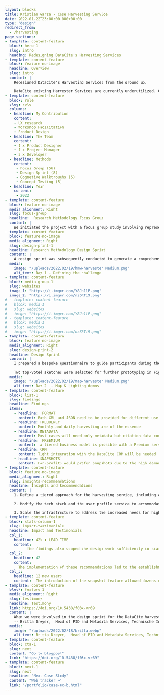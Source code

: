 ```yaml
---
layout: blocks
title: Kristian Garza - Case Harvesting Service
date: 2022-01-22T23:00:00.000+00:00
type: "design"
redirect_from:
  - /harvesting
page_sections:
- template: content-feature
  block: hero-1
  slug: intro
  heading: Redesigning DataCite's Harvesting Services
- template: content-feature
  block: feature-no-image
  headline: Overview
  slug: intro
  content: |
    Redesigned DataCite's Harvesting Services from the ground up.

    DataCite existing Harvester Services are currently underutilized. Given the fact that users of such services are typically willing to pay for them, we recognized an untapped revenue opportunity if we could boost service utilization.
- template: content-feature
  block: role
  slug: role
  columns: 
  - headline: My Contribution
    content:
    - UX research  
    - Workshop Facilitation
    - Product Design
  - headline: The Team
    content: 
    - 1 x Product Designer  
    - 1 x Project Manager  
    - 2 x Developer  
  - headline: Methods
    content: 
     - Focus Group (56)
     - Design Sprint (8)
     - Cognetive Walktroughs (5)
     - Concept Testing (5)
  - headline: Year
    content: 
     - 2022
- template: content-feature
  block: feature-no-image
  media_alignment: Right
  slug: focus-group
  headline:  Research Methodology Focus Group
  content: | 
    We initiated the project with a focus group study involving representatives from 10 major organizations. This exploratory approach allowed us to understand their needs in terms of harvesting services and their willingness to pay for such services.
- template: content-feature
  block: feature-no-image
  media_alignment: Right
  slug: design-print-1
  headline: Research Methodology Design Sprint
  content: | 
    A design sprint was subsequently conducted to generate a comprehensive initial prototype for the new harvesting service. This sprint involved around 7 internal collaborators from different departments and was facilitated virtually using Miro due to the pandemic. The aim was to ensure that the service redesign would meet the needs of all organizational corners. To foster a long-term vision, we slightly altered the design sprint's activity order, positioning the mapping activity as a secondary step.
  media:
    image: "/uploads/2022/02/19/hmw-harvester Medium.png"
    alt_text: Day 1 - Defining the challenge
- template: content-feature
  block: media-group-1
  slug: websites
  image_1: "https://i.imgur.com/Y8Jn1lP.png"
  image_2: "https://i.imgur.com/nzSRTi9.png"
# - template: content-feature
#   block: media-1
#   slug: websites
#   image: "https://i.imgur.com/Y8Jn1lP.png"
# - template: content-feature
#   block: media-1
#   slug: websites
#   image: "https://i.imgur.com/nzSRTi9.png"
- template: content-feature
  block: feature-no-image
  media_alignment: Right
  slug: design-print-2
  headline: Design Sprint 
  content: | 
    I prepared a bespoke questionnaire to guide participants during the "expert interviews" activity of the design sprint, which led to 83 "how might we" notes. Over the next three days, I guided the participants through each stage of the design sprint, focusing significant effort on the mapping exercise and sketching day preparation.

    Two top-voted sketches were selected for further prototyping in Figma, followed by an Expert Walkthrough validation with eight users to collect further feedback.
  media:
    image: "/uploads/2022/02/19/map-harvester Medium.png"
    alt_text: Day 2  - Map & Lighting demos 
- template: content-feature
  block: list-1
  slug: findings
  headline: Findings
  items: 
    - headline:  FORMAT 
      content: Both XML and JSON need to be provided for different use cases
    - headline: FREQUENCY
      content: Monthly and daily harvesting are of the essence
    - headline: METADATA 
      content: Most cases will need only metadata but citation data could packaged separately
    - headline:  FREEMIUM 
      content:  A tiered business model is possible with a Premium service for for-profits
    - headline: CRM 
      content: Tight integration with the DataCite CRM will be needed
    - headline: SNAPSHOTS
      content: For-profits would prefer snapshots due to the high demands on frequency 
- template: content-feature
  block: feature-no-image
  media_alignment: Right
  slug: insights-recommendations
  headline: Insights and Recommendations
  content: | 
    1. Define a tiered approach for the harvesting service, including a basic service for users requiring only citation metadata and a premium service for others.

    2. Modify the tech stack and the user profile service to accommodate the new premium tier users.

    3. Scale the infrastructure to address the increased needs for higher frequency harvesting.
- template: content-feature
  block: stats-column-1
  slug: impact-testimonials
  headline: Impact and Testimonials
  col_1:
    headline: 42% ⬇ LEAD TIME
    content: 
          The findings also scoped the design work sufficiently to start working on the MVP earlier and faster
  col_2:
    headline: 42
    content: 
      The implementation of these recommendations led to the establishment of relationships with four potential paying users of the harvesting service.
  col_3:
    headline: 12 new users
    content:  The introduction of the snapshot feature allowed dozens of users to take advantage of the service right away.
- template: content-feature
  block: feature-1
  media_alignment: Right
  slug: testimony
  headline: Testimony
  link: https://doi.org/10.5438/f03x-vr69
  content: | 
    When we were involved in the design sprint for the DataCite harvesting service, the "How Might We" question technique supported creativity while focusing on the problem to solve for the user.
    -- Britta Dreyer,  Head of PID and Metadata Services, Technische Informationsbibliothek (TIB)
  media:
    image: "/uploads/2022/02/18/britta.webp"
    alt_text: Britta Dreyer,  Head of PID and Metadata Services, Technische Informationsbibliothek (TIB)
- template: content-feature
  block: cta-1
  slug: next
  content: "Go to blogpost"
  link: "https://doi.org/10.5438/f03x-vr69"
- template: content-feature
  block: next-1
  slug: next
  headline: "Next Case Study"
  content: "Web tracker ➔"
  link: "/portfolio/case-ux-b.html"
---
```


